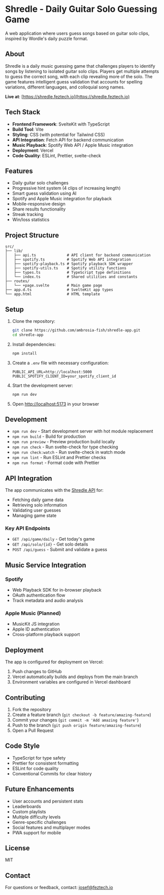 # Shredle - Daily Guitar Solo Guessing Game

A web application where users guess songs based on guitar solo clips, inspired by Wordle's daily puzzle format.

## About

Shredle is a daily music guessing game that challenges players to identify songs by listening to isolated guitar solo clips. Players get multiple attempts to guess the correct song, with each clip revealing more of the solo. The game features intelligent guess validation that accounts for spelling variations, different languages, and colloquial song names.

**Live at**: [https://shredle.feztech.io](https://shredle.feztech.io)

## Tech Stack

- **Frontend Framework**: SvelteKit with TypeScript
- **Build Tool**: Vite
- **Styling**: CSS (with potential for Tailwind CSS)
- **API Integration**: Fetch API for backend communication
- **Music Playback**: Spotify Web API / Apple Music integration
- **Deployment**: Vercel
- **Code Quality**: ESLint, Prettier, svelte-check

## Features

- Daily guitar solo challenges
- Progressive hint system (4 clips of increasing length)
- Smart guess validation using AI
- Spotify and Apple Music integration for playback
- Mobile-responsive design
- Share results functionality
- Streak tracking
- Win/loss statistics

## Project Structure

```
src/
├── lib/
│   ├── api.ts              # API client for backend communication
│   ├── spotify.ts          # Spotify Web API integration
│   ├── spotify-playback.ts # Spotify playback SDK wrapper
│   ├── spotify-utils.ts    # Spotify utility functions
│   ├── types.ts            # TypeScript type definitions
│   └── index.ts            # Shared utilities and constants
├── routes/
│   └── +page.svelte        # Main game page
├── app.d.ts                # SvelteKit app types
└── app.html                # HTML template
```

## Setup

1. Clone the repository:
   ```bash
   git clone https://github.com/ambrosia-fish/shredle-app.git
   cd shredle-app
   ```

2. Install dependencies:
   ```bash
   npm install
   ```

3. Create a `.env` file with necessary configuration:
   ```
   PUBLIC_API_URL=http://localhost:5000
   PUBLIC_SPOTIFY_CLIENT_ID=your_spotify_client_id
   ```

4. Start the development server:
   ```bash
   npm run dev
   ```

5. Open [http://localhost:5173](http://localhost:5173) in your browser

## Development

- `npm run dev` - Start development server with hot module replacement
- `npm run build` - Build for production
- `npm run preview` - Preview production build locally
- `npm run check` - Run svelte-check for type checking
- `npm run check:watch` - Run svelte-check in watch mode
- `npm run lint` - Run ESLint and Prettier checks
- `npm run format` - Format code with Prettier

## API Integration

The app communicates with the [Shredle API](https://github.com/ambrosia-fish/shredle-api) for:

- Fetching daily game data
- Retrieving solo information
- Validating user guesses
- Managing game state

### Key API Endpoints

- `GET /api/game/daily` - Get today's game
- `GET /api/solo/{id}` - Get solo details
- `POST /api/guess` - Submit and validate a guess

## Music Service Integration

### Spotify
- Web Playback SDK for in-browser playback
- OAuth authentication flow
- Track metadata and audio analysis

### Apple Music (Planned)
- MusicKit JS integration
- Apple ID authentication
- Cross-platform playback support

## Deployment

The app is configured for deployment on Vercel:

1. Push changes to GitHub
2. Vercel automatically builds and deploys from the main branch
3. Environment variables are configured in Vercel dashboard

## Contributing

1. Fork the repository
2. Create a feature branch (`git checkout -b feature/amazing-feature`)
3. Commit your changes (`git commit -m 'Add amazing feature'`)
4. Push to the branch (`git push origin feature/amazing-feature`)
5. Open a Pull Request

## Code Style

- TypeScript for type safety
- Prettier for consistent formatting
- ESLint for code quality
- Conventional Commits for clear history

## Future Enhancements

- User accounts and persistent stats
- Leaderboards
- Custom playlists
- Multiple difficulty levels
- Genre-specific challenges
- Social features and multiplayer modes
- PWA support for mobile

## License

MIT

## Contact

For questions or feedback, contact: josef@feztech.io

